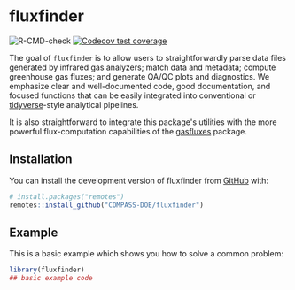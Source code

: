 
# fluxfinder

<!-- badges: start -->
  ![R-CMD-check](https://github.com/COMPASS-DOE/fluxfinder/workflows/R-CMD-check/badge.svg)
  [![Codecov test coverage](https://codecov.io/gh/r-lib/covr/branch/master/graph/badge.svg)](https://app.codecov.io/gh/r-lib/covr?branch=master)
<!-- badges: end -->

The goal of `fluxfinder` is to allow users to straightforwardly parse
data files generated by infrared gas analyzers; match data and metadata;
compute greenhouse gas fluxes; and generate QA/QC plots and diagnostics.
We emphasize clear and well-documented code, good documentation, and
focused functions that can be easily integrated into conventional 
or [tidyverse](https://www.tidyverse.org)-style analytical pipelines.

It is also straightforward to integrate this package's utilities with
the more powerful flux-computation capabilities of the
[gasfluxes](https://cran.r-project.org/package=gasfluxes) package.

## Installation

You can install the development version of fluxfinder from [GitHub](https://github.com/) with:

``` r
# install.packages("remotes")
remotes::install_github("COMPASS-DOE/fluxfinder")
```

## Example

This is a basic example which shows you how to solve a common problem:

``` r
library(fluxfinder)
## basic example code
```

